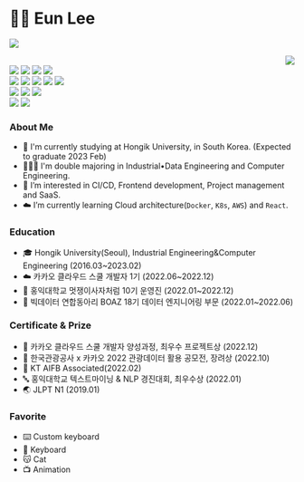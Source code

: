 <!--
**oduodg/oduodg** is a ✨ _special_ ✨ repository because its `README.md` (this file) appears on your GitHub profile.

Here are some ideas to get you started:

- 🔭 I’m currently working on ...
- 🌱 I’m currently learning ...
- 👯 I’m looking to collaborate on ...
- 🤔 I’m looking for help with ...
- 💬 Ask me about ...
- 📫 How to reach me: ...
- 😄 Pronouns: ...
- ⚡ Fun fact: ...
-->

<!-- <img src="./header.png"> </img> -->
# 🧚‍♀️ Eun Lee
<p> <img src="https://hits.seeyoufarm.com/api/count/incr/badge.svg?url=https%3A%2F%2Fgithub.com%2Foduodg%2Fhit-counter&count_bg=%23D6B8D4&title_bg=%23F19FA7&icon=github.svg&icon_color=%23E7E7E7&title=hits&edge_flat=false"/> </p>

<img align="right" src="http://mazassumnida.wtf/api/v2/generate_badge?boj=oduodg">

<p> <br/>
  <img src="https://img.shields.io/badge/HTML5-E34F26.svg?&style=flat-square&logo=HTML5&logoColor=white"/>
  <img src="https://img.shields.io/badge/CSS3-1572B6.svg?&style=flat-square&logo=CSS3&logoColor=white"/>
  <img src="https://img.shields.io/badge/JavaScript-F7DF1E.svg?&style=flat-square&logo=JavaScript&logoColor=black"/>
  <img src="https://img.shields.io/badge/Python-3776AB.svg?&style=flat-square&logo=Python&logoColor=white"/> <br/>
  <img src="https://img.shields.io/badge/React-74D2FB.svg?&style=flat-square&logo=React&logoColor=white"/>
  <img src="https://img.shields.io/badge/Linux-FCC624.svg?&style=flat-square&logo=Linux&logoColor=black"/>
  <img src="https://img.shields.io/badge/Docker-4A94E6.svg?&style=flat-square&logo=Docker&logoColor=white"/>
  <img src="https://img.shields.io/badge/Kubernetes-416CDE.svg?&style=flat-square&logo=Kubernetes&logoColor=white"/>
  <img src="https://img.shields.io/badge/AWS-EA9E3E.svg?&style=flat-square&logo=Amazon%20AWS&logoColor=white"/> <br/>
  <img src="https://img.shields.io/badge/git-F05032?style=flat-square&logo=git&logoColor=white"> 
  <img src="https://img.shields.io/badge/GitHub_Actions-2088FF?style=flat-square&logo=github-actions&logoColor=white"/> 
  <img src="https://img.shields.io/badge/ArgoCD-DF7652?style=flat-square&logo=Argo&logoColor=white"/> <br/>
  <img src="https://img.shields.io/badge/Notion-fcfcfc.svg?&style=flat-square&logo=Notion&logoColor=black"/>
  <img src="https://img.shields.io/badge/Figma-1D1D1D.svg?&style=flat-square&logo=Figma&logoColor=white"/>
</p>

### About Me
- 🏫 I'm currently studying at Hongik University, in South Korea. (Expected to graduate 2023 Feb)
- 👩🏻‍💻 I'm double majoring in Industrial•Data Engineering and Computer Engineering.
- 🥰 I’m interested in CI/CD, Frontend development, Project management and SaaS.
- ☁️ I’m currently learning Cloud architecture(`Docker`, `K8s`, `AWS`) and `React`.

<!-- ### Projects -->

### Education
- 🎓 Hongik University(Seoul), Industrial Engineering&Computer Engineering (2016.03~2023.02)
- ☁️ 카카오 클라우드 스쿨 개발자 1기 (2022.06~2022.12)
- 🦁 홍익대학교 멋쟁이사자처럼 10기 운영진 (2022.01~2022.12)
- 🐘 빅데이터 연합동아리 BOAZ 18기 데이터 엔지니어링 부문 (2022.01~2022.06)

### Certificate & Prize

- 🍫 카카오 클라우드 스쿨 개발자 양성과정, 최우수 프로젝트상 (2022.12)
- 🍫 한국관광공사 x 카카오 2022 관광데이터 활용 공모전, 장려상 (2022.10)
- 🤖 KT AIFB Associated(2022.02)
- 🔤 홍익대학교 텍스트마이닝 & NLP 경진대회, 최우수상 (2022.01)
- 🌏 JLPT N1 (2019.01)

### Favorite

- ⌨️ Custom keyboard
- 🎹 Keyboard
- 😽 Cat
- 📺 Animation
